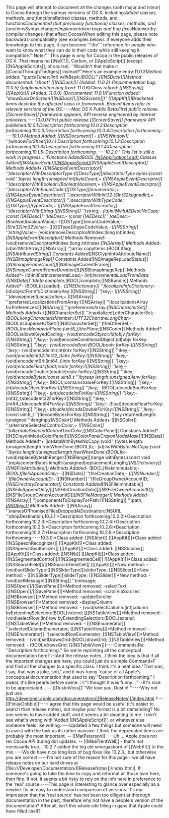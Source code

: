 

This page will attempt to document all the changes (both major and minor) to Cocoa through the various versions of OS X, including:*Added classes, methods, and functions*Retired classes, methods, and functions*Documented (but previously functional) classes, methods, and functions*Syntax changes*Implementation bugs and bug fixes*Noteworthy compiler changes (that affect Cocoa)When editing this page, please note backwards-compatibility (see examples below). If everyone adds their knowledge to this page, it can become '''the''' reference for people who want to know what they can do in their code while still keeping it compatible.'''Note:''' This page is only for Cocoa in the public releases of OS X. That means no [[NeXT]], Carbon, or [[AppleScript]] (except [[NSAppleScripts]], of course). ''Wouldn't that make it [[CocoaThroughTheAges]] instead?''Here's an example entry:11.0.3*Method added: "quackTimes:(int) withBeak:(BOOL)" [[[NSDuck]]]*Method documented: "shoot" [[[NSDuck]]] {Added: 11.0.2} {Implementation bug: 11.0.5} {Implementation bug fixed: 11.0.6}*Class retired: [[NSSushi]] [[[AppKit]]] {Added: 11.0.0} {Documented: 11.0.1}*Function added: "showDuckOnScreen([[NSDuck]],[[NSScreen]])" [[[AppKit]]]Bracketed items describe the affected class or framework. Braced items refer to relevent versions of the OS.----Mac OS X Public Beta:*First public release.*[[ScreenSaver]] framework appears, API reverse engineered by internet onlookers.----10.0.0:*First public release.*[[ScreenSaver]] framework API published.10.0.1:*Description forthcoming.10.0.2:*Description forthcoming.10.0.3:*Description forthcoming.10.0.4:*Description forthcoming.----10.1.0:*Method Added: [[[NSDocument]] - ([[NSWindow]] '')windowForSheet]10.1.1:*Description forthcoming.10.1.2:*Description forthcoming.10.1.3:*Description forthcoming.10.1.4:*Description forthcoming.10.1.5:* Description forthcoming.----10.2.0:''This list is still a work in progress...''*Functions Added*BOOL [[NSApplicationLoad]](void);*Classes Added*[[NSAppleScript]]*[[NSAppleScript]]([[NSExtensions]])*[[NSAppleEventDescriptor]] Methods Added*+ ([[NSAppleEventDescriptor]] '')descriptorWithDescriptorType:([[DescType]])descriptorType bytes:(const void '')bytes length:(unsigned int)byteCount;*+ ([[NSAppleEventDescriptor]] '')descriptorWithBoolean:(Boolean)boolean;*+ ([[NSAppleEventDescriptor]] '')descriptorWithEnumCode:([[OSType]])enumerator;*+ ([[NSAppleEventDescriptor]] '')descriptorWithInt32:(SInt32)signedInt;*+ ([[NSAppleEventDescriptor]] '')descriptorWithTypeCode:([[OSType]])typeCode;*+ ([[NSAppleEventDescriptor]] '')descriptorWithString:([[NSString]] '')string;*- (id)initWithAEDescNoCopy:(const [[AEDesc]] '')aeDesc;*- (const [[AEDesc]] '')aeDesc;*- (Boolean)booleanValue;*- ([[OSType]])enumCodeValue;*- (SInt32)int32Value;*- ([[OSType]])typeCodeValue;*- ([[NSString]] '')stringValue;*- (void)removeDescriptorAtIndex:(long int)index;*[[NSAppleEventDescriptor]] Methods Removed*- (void)removeDecriptorAtIndex:(long int)index;*[[NSArray]] Methods Added*- (id)initWithArray:([[NSArray]] '')array copyItems:(BOOL)flag;*[[NSAttributedString]] Constants Added*[[NSGlyphInfoAttributeName]]*[[NSBitmapImageRep]] Constants Added*[[NSImageRepLoadStatus]]*[[NSImageFrameCount]]*[[NSImageCurrentFrame]]*[[NSImageCurrentFrameDuration]]*[[NSBitmapImageRep]] Methods Added*- (id)initForIncrementalLoad;*- (int)incrementalLoadFromData:([[NSData]]'')data complete:(BOOL)complete;*[[NSBundle]] Methods Added*- (BOOL)isLoaded;*- ([[NSDictionary]] '')localizedInfoDictionary;*- (id)objectForInfoDictionaryKey:([[NSString]] '')key;*- ([[NSString]] '')developmentLocalization;*+ ([[NSArray]] '')preferredLocalizationsFromArray:([[NSArray]] '')localizationsArray forPreferences:([[NSArray]] '')preferencesArray;*[[NSCharacterSet]] Methods Added*+ ([[NSCharacterSet]] '')capitalizedLetterCharacterSet;*- (BOOL)longCharacterIsMember:(UTF32Char)theLongChar;*- (BOOL)isSupersetOfSet:([[NSCharacterSet]] '')theOtherSet;*- (BOOL)hasMemberInPlane:(uint8_t)thePlane;*[[NSCoder]] Methods Added*- (BOOL)allowsKeyedCoding;*- (void)encodeObject:(id)objv forKey:([[NSString]] '')key;*- (void)encodeConditionalObject:(id)objv forKey:([[NSString]] '')key;*- (void)encodeBool:(BOOL)boolv forKey:([[NSString]] '')key;*- (void)encodeInt:(int)intv forKey:([[NSString]] '')key;*- (void)encodeInt32:(int32_t)intv forKey:([[NSString]] '')key;*- (void)encodeInt64:(int64_t)intv forKey:([[NSString]] '')key;*- (void)encodeFloat:(float)realv forKey:([[NSString]] '')key;*- (void)encodeDouble:(double)realv forKey:([[NSString]] '')key;*- (void)encodeBytes:(const uint8_t '')bytesp length:(unsigned)lenv forKey:([[NSString]] '')key;*- (BOOL)containsValueForKey:([[NSString]] '')key;*- (id)decodeObjectForKey:([[NSString]] '')key;*- (BOOL)decodeBoolForKey:([[NSString]] '')key;*- (int)decodeIntForKey:([[NSString]] '')key;*- (int32_t)decodeInt32ForKey:([[NSString]] '')key;*- (int64_t)decodeInt64ForKey:([[NSString]] '')key;*- (float)decodeFloatForKey:([[NSString]] '')key;*- (double)decodeDoubleForKey:([[NSString]] '')key;*- (const uint8_t '')decodeBytesForKey:([[NSString]] '')key returnedLength:(unsigned '')lengthp;*[[NSColor]] Methods Added*+ ([[NSColor]] '')alternateSelectedControlColor;*+ ([[NSColor]] '')alternateSelectedControlTextColor;*[[NSColorPanel]] Constants Added*[[NSCrayonModeColorPanel]]*[[NSColorPanelCrayonModeMask]]*[[NSData]] Methods Added*+ (id)dataWithBytesNoCopy:(void '')bytes length:(unsigned)length freeWhenDone:(BOOL)b;*- (id)initWithBytesNoCopy:(void '')bytes length:(unsigned)length freeWhenDone:(BOOL)b;*- (void)replaceBytesInRange:([[NSRange]])range withBytes:(const void '')replacementBytes length:(unsigned)replacementLength;*[[NSDictionary]] ([[NSFileAttributes]]) Methods Addded*- (BOOL)fileIsImmutable;*- (BOOL)fileIsAppendOnly;*- ([[NSDate]] '')fileCreationDate;*- ([[NSNumber]] '')fileOwnerAccountID;*- ([[NSNumber]] '')fileGroupOwnerAccountID;*[[NSDirectoryEnumerator]] Constants Addded*[[NSFileImmutable]]*[[NSFileAppendOnly]]*[[NSFileCreationDate]]*[[NSFileOwnerAccountID]]*[[NSFileGroupOwnerAccountID]]*[[NSFileManager]] Methods Added*- ([[NSArray]] '')componentsToDisplayForPath:([[NSString]] '')path;*[[NSObject]]([[NSDraggingSource]]) Methods Added*- ([[NSArray]] '')namesOfPromisedFilesDroppedAtDestination:(NSURL '')dropDestination;10.2.1:*Description forthcoming.10.2.2:*Description forthcoming.10.2.3:*Description forthcoming.10.2.4:*Description forthcoming.10.2.5:*Description forthcoming.10.2.6:*Description forthcoming.10.2.7:*Description forthcoming.10.2.8:*Description forthcoming.----10.3.0:*Class added: [[NSAlert]] [[[AppKit]]]*Class added: [[NSSpeechRecognizer]] [[[AppKit]]]*Class added: [[NSSpeechSynthesizer]] [[[AppKit]]]*Class added: [[NSShadow]] [[[AppKit]]]*Class added: [[NSNib]] [[[AppKit]]]*Class added: [[NSSegmentedControl]]/[[NSSegmentedCell]] [[[AppKit]]]*Class added: [[NSSearchField]]/[[NSSearchFieldCell]] [[[AppKit]]]*New method: - (void)setSliderType:([[NSSliderType]])sliderType; [[[NSSlider]]]*New method: - ([[NSSliderType]])sliderType; [[[NSSlider]]]*New method: - (void)setMessage:([[NSString]] '')message; [[[NSOpen]]/[[SavePanel]]]*Method removed: -selectText: [[[NSOpen]]/[[SavePanel]]]*Method removed: -scrollViaScroller: [[[NSBrowser]]]*Method removed: -updateScroller [[[NSBrowser]]]*Method removed: -displayColumn: [[[NSBrowser]]]*Method removed: - (void)selectColumn:(int)column byExtendingSelection:(BOOL)extend; [[[NSTableView]]]*Method removed: - (void)selectRow:(int)row byExtendingSelection:(BOOL)extend; [[[NSTableView]]]*Method removed: - ([[NSEnumerator]] '')selectedColumnEnumerator; [[[NSTableView]]]*Method removed: - ([[NSEnumerator]] '')selectedRowEnumerator; [[[NSTableView]]]*Method removed: - (void)setDrawsGrid:(BOOL)drawGrid; [[[NSTableView]]]*Method removed: - (BOOL)drawsGrid; [[[NSTableView]]]----Comments:Re: ''Description forthcoming.'' So we're reprinting all the conceptual documentation here? :-)And the release notes...I think the idea is that if all the important changes are here, you could just do a simple Command+F and find all the changes to a specific class. I think it's a neat idea."That was, I say, that was a joke, son," and it was funny 'cause of all Apple's conceptual documentation that used to say "Description forthcoming." I swear, it's like pearls before swine. :-)''I thought it was funny...'' :-)It's nice to be appreciated... -- [[DustinVoss]]'''We love you, Dustin!'''----Why not just use http://developer.apple.com/documentation/[[ReleaseNotes]]/index.html ? -- [[FinlayDobbie]]----I agree that this page would be useful (it's easier to search than release notes), but maybe your format is a bit demanding?  No one seems to have added stuff, and it seems a bit daunting to me.  I don't see what's wrong with 'Added [[NSAppleScript]]', or whatever else someone feels like writing.----Updated a few things but someone will need to assist with the task as its rather massive. I think the deprecated items are probably the most important. -- [[MatPeterson]]----Uh ... Apple does not rev Cocoa API during dot updates. -- [[MikeTrentWell]] - that's not necessarily true... 10.2.7 added the big ole smorgasbord of [[WebKit]] to the mix.----We do have nice long lists of bug fixes like 10.2.3...but otherwise you are correct.----I'm not sure of the reason for this page - we all have release notes on our hard drives at [file:///Developer/Documentation/[[ReleaseNotes]]/index.html]. If someone's going to take the time to copy and reformat all those over here, then fine. If not, it seems a bit risky to rely on the info here in preference to the 'real' source.----This page is interesting to glance over especially as a newbie. Its an easy to understand comparison of versions. It's my impression that the 'real source' has not been too diligent at thorough documentation in the past, therefore why not have a people's version of the documentation? After all, isn't this whole site filling in gaps that Apple could have filled itself?